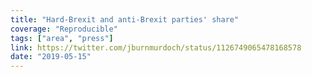 ```yaml
---
title: "Hard-Brexit and anti-Brexit parties' share"
coverage: "Reproducible"
tags: ["area", "press"]
link: https://twitter.com/jburnmurdoch/status/1126749065478168578
date: "2019-05-15"
---
```

